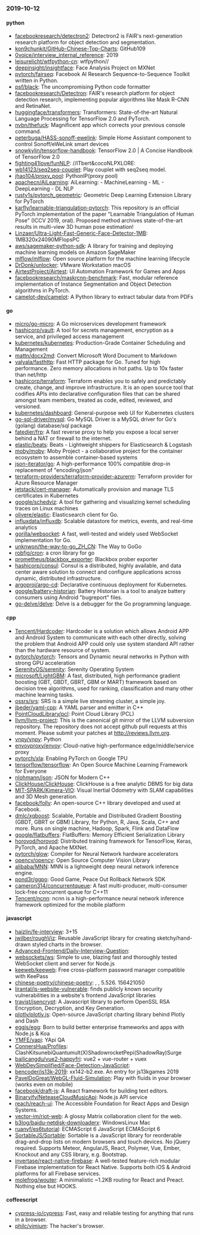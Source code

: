 ### 2019-10-12

#### python
* [facebookresearch/detectron2](https://github.com/facebookresearch/detectron2): Detectron2 is FAIR's next-generation research platform for object detection and segmentation.
* [kon9chunkit/GitHub-Chinese-Top-Charts](https://github.com/kon9chunkit/GitHub-Chinese-Top-Charts):  GitHub109 
* [0voice/interview_internal_reference](https://github.com/0voice/interview_internal_reference): 2019
* [leisurelicht/wtfpython-cn](https://github.com/leisurelicht/wtfpython-cn): wtfpython// 
* [deepinsight/insightface](https://github.com/deepinsight/insightface): Face Analysis Project on MXNet
* [pytorch/fairseq](https://github.com/pytorch/fairseq): Facebook AI Research Sequence-to-Sequence Toolkit written in Python.
* [psf/black](https://github.com/psf/black): The uncompromising Python code formatter
* [facebookresearch/Detectron](https://github.com/facebookresearch/Detectron): FAIR's research platform for object detection research, implementing popular algorithms like Mask R-CNN and RetinaNet.
* [huggingface/transformers](https://github.com/huggingface/transformers):  Transformers: State-of-the-art Natural Language Processing for TensorFlow 2.0 and PyTorch.
* [nvbn/thefuck](https://github.com/nvbn/thefuck): Magnificent app which corrects your previous console command.
* [peterbuga/HASS-sonoff-ewelink](https://github.com/peterbuga/HASS-sonoff-ewelink): Simple Home Assistant component to control Sonoff/eWeLink smart devices
* [snowkylin/tensorflow-handbook](https://github.com/snowkylin/tensorflow-handbook):  TensorFlow 2.0 | A Concise Handbook of TensorFlow 2.0
* [fighting41love/funNLP](https://github.com/fighting41love/funNLP): //ITbert&cocoNLPXLORE:
* [wb14123/seq2seq-couplet](https://github.com/wb14123/seq2seq-couplet): Play couplet with seq2seq model. 
* [jhao104/proxy_pool](https://github.com/jhao104/proxy_pool): PythonIP(proxy pool)
* [apachecn/AiLearning](https://github.com/apachecn/AiLearning): AiLearning:  - MachineLearning - ML - DeepLearning - DL NLP
* [rusty1s/pytorch_geometric](https://github.com/rusty1s/pytorch_geometric): Geometric Deep Learning Extension Library for PyTorch
* [karfly/learnable-triangulation-pytorch](https://github.com/karfly/learnable-triangulation-pytorch): This repository is an official PyTorch implementation of the paper "Learnable Triangulation of Human Pose" (ICCV 2019, oral). Proposed method archives state-of-the-art results in multi-view 3D human pose estimation!
* [Linzaer/Ultra-Light-Fast-Generic-Face-Detector-1MB](https://github.com/Linzaer/Ultra-Light-Fast-Generic-Face-Detector-1MB): 1MB320x24090MFlopsPC
* [aws/sagemaker-python-sdk](https://github.com/aws/sagemaker-python-sdk): A library for training and deploying machine learning models on Amazon SageMaker
* [mlflow/mlflow](https://github.com/mlflow/mlflow): Open source platform for the machine learning lifecycle
* [DrDonk/unlocker](https://github.com/DrDonk/unlocker): VMware Workstation macOS
* [AirtestProject/Airtest](https://github.com/AirtestProject/Airtest): UI Automation Framework for Games and Apps
* [facebookresearch/maskrcnn-benchmark](https://github.com/facebookresearch/maskrcnn-benchmark): Fast, modular reference implementation of Instance Segmentation and Object Detection algorithms in PyTorch.
* [camelot-dev/camelot](https://github.com/camelot-dev/camelot): A Python library to extract tabular data from PDFs

#### go
* [micro/go-micro](https://github.com/micro/go-micro): A Go microservices development framework
* [hashicorp/vault](https://github.com/hashicorp/vault): A tool for secrets management, encryption as a service, and privileged access management
* [kubernetes/kubernetes](https://github.com/kubernetes/kubernetes): Production-Grade Container Scheduling and Management
* [mattn/docx2md](https://github.com/mattn/docx2md): Convert Microsoft Word Document to Markdown
* [valyala/fasthttp](https://github.com/valyala/fasthttp): Fast HTTP package for Go. Tuned for high performance. Zero memory allocations in hot paths. Up to 10x faster than net/http
* [hashicorp/terraform](https://github.com/hashicorp/terraform): Terraform enables you to safely and predictably create, change, and improve infrastructure. It is an open source tool that codifies APIs into declarative configuration files that can be shared amongst team members, treated as code, edited, reviewed, and versioned.
* [kubernetes/dashboard](https://github.com/kubernetes/dashboard): General-purpose web UI for Kubernetes clusters
* [go-sql-driver/mysql](https://github.com/go-sql-driver/mysql): Go MySQL Driver is a MySQL driver for Go's (golang) database/sql package
* [fatedier/frp](https://github.com/fatedier/frp): A fast reverse proxy to help you expose a local server behind a NAT or firewall to the internet.
* [elastic/beats](https://github.com/elastic/beats):  Beats - Lightweight shippers for Elasticsearch & Logstash
* [moby/moby](https://github.com/moby/moby): Moby Project - a collaborative project for the container ecosystem to assemble container-based systems
* [json-iterator/go](https://github.com/json-iterator/go): A high-performance 100% compatible drop-in replacement of "encoding/json"
* [terraform-providers/terraform-provider-azurerm](https://github.com/terraform-providers/terraform-provider-azurerm): Terraform provider for Azure Resource Manager
* [jetstack/cert-manager](https://github.com/jetstack/cert-manager): Automatically provision and manage TLS certificates in Kubernetes
* [google/schedviz](https://github.com/google/schedviz): A tool for gathering and visualizing kernel scheduling traces on Linux machines
* [olivere/elastic](https://github.com/olivere/elastic): Elasticsearch client for Go.
* [influxdata/influxdb](https://github.com/influxdata/influxdb): Scalable datastore for metrics, events, and real-time analytics
* [gorilla/websocket](https://github.com/gorilla/websocket): A fast, well-tested and widely used WebSocket implementation for Go.
* [unknwon/the-way-to-go_ZH_CN](https://github.com/unknwon/the-way-to-go_ZH_CN): The Way to GoGo 
* [robfig/cron](https://github.com/robfig/cron): a cron library for go
* [prometheus/blackbox_exporter](https://github.com/prometheus/blackbox_exporter): Blackbox prober exporter
* [hashicorp/consul](https://github.com/hashicorp/consul): Consul is a distributed, highly available, and data center aware solution to connect and configure applications across dynamic, distributed infrastructure.
* [argoproj/argo-cd](https://github.com/argoproj/argo-cd): Declarative continuous deployment for Kubernetes.
* [google/battery-historian](https://github.com/google/battery-historian): Battery Historian is a tool to analyze battery consumers using Android "bugreport" files.
* [go-delve/delve](https://github.com/go-delve/delve): Delve is a debugger for the Go programming language.

#### cpp
* [Tencent/Hardcoder](https://github.com/Tencent/Hardcoder): Hardcoder is a solution which allows Android APP and Android System to communicate with each other directly, solving the problem that Android APP could only use system standard API rather than the hardware resource of system.
* [pytorch/pytorch](https://github.com/pytorch/pytorch): Tensors and Dynamic neural networks in Python with strong GPU acceleration
* [SerenityOS/serenity](https://github.com/SerenityOS/serenity): Serenity Operating System
* [microsoft/LightGBM](https://github.com/microsoft/LightGBM): A fast, distributed, high performance gradient boosting (GBT, GBDT, GBRT, GBM or MART) framework based on decision tree algorithms, used for ranking, classification and many other machine learning tasks.
* [ossrs/srs](https://github.com/ossrs/srs): SRS is a simple live streaming cluster, a simple joy.
* [jbeder/yaml-cpp](https://github.com/jbeder/yaml-cpp): A YAML parser and emitter in C++
* [PointCloudLibrary/pcl](https://github.com/PointCloudLibrary/pcl): Point Cloud Library (PCL)
* [llvm/llvm-project](https://github.com/llvm/llvm-project): This is the canonical git mirror of the LLVM subversion repository. The repository does not accept github pull requests at this moment. Please submit your patches at http://reviews.llvm.org.
* [vnpy/vnpy](https://github.com/vnpy/vnpy): Python
* [envoyproxy/envoy](https://github.com/envoyproxy/envoy): Cloud-native high-performance edge/middle/service proxy
* [pytorch/xla](https://github.com/pytorch/xla): Enabling PyTorch on Google TPU
* [tensorflow/tensorflow](https://github.com/tensorflow/tensorflow): An Open Source Machine Learning Framework for Everyone
* [nlohmann/json](https://github.com/nlohmann/json): JSON for Modern C++
* [ClickHouse/ClickHouse](https://github.com/ClickHouse/ClickHouse): ClickHouse is a free analytic DBMS for big data
* [MIT-SPARK/Kimera-VIO](https://github.com/MIT-SPARK/Kimera-VIO): Visual Inertial Odometry with SLAM capabilities and 3D Mesh generation.
* [facebook/folly](https://github.com/facebook/folly): An open-source C++ library developed and used at Facebook.
* [dmlc/xgboost](https://github.com/dmlc/xgboost): Scalable, Portable and Distributed Gradient Boosting (GBDT, GBRT or GBM) Library, for Python, R, Java, Scala, C++ and more. Runs on single machine, Hadoop, Spark, Flink and DataFlow
* [google/flatbuffers](https://github.com/google/flatbuffers): FlatBuffers: Memory Efficient Serialization Library
* [horovod/horovod](https://github.com/horovod/horovod): Distributed training framework for TensorFlow, Keras, PyTorch, and Apache MXNet.
* [pytorch/glow](https://github.com/pytorch/glow): Compiler for Neural Network hardware accelerators
* [opencv/opencv](https://github.com/opencv/opencv): Open Source Computer Vision Library
* [alibaba/MNN](https://github.com/alibaba/MNN): MNN is a lightweight deep neural network inference engine.
* [pond3r/ggpo](https://github.com/pond3r/ggpo): Good Game, Peace Out Rollback Network SDK
* [cameron314/concurrentqueue](https://github.com/cameron314/concurrentqueue): A fast multi-producer, multi-consumer lock-free concurrent queue for C++11
* [Tencent/ncnn](https://github.com/Tencent/ncnn): ncnn is a high-performance neural network inference framework optimized for the mobile platform

#### javascript
* [haizlin/fe-interview](https://github.com/haizlin/fe-interview):  3+15
* [jwilber/roughViz](https://github.com/jwilber/roughViz): Reusable JavaScript library for creating sketchy/hand-drawn styled charts in the browser.
* [Advanced-Frontend/Daily-Interview-Question](https://github.com/Advanced-Frontend/Daily-Interview-Question): 
* [websockets/ws](https://github.com/websockets/ws): Simple to use, blazing fast and thoroughly tested WebSocket client and server for Node.js
* [keeweb/keeweb](https://github.com/keeweb/keeweb): Free cross-platform password manager compatible with KeePass
* [chinese-poetry/chinese-poetry](https://github.com/chinese-poetry/chinese-poetry): , , 5.526. 156421050
* [lirantal/is-website-vulnerable](https://github.com/lirantal/is-website-vulnerable): finds publicly known security vulnerabilities in a website's frontend JavaScript libraries
* [travist/jsencrypt](https://github.com/travist/jsencrypt): A Javascript library to perform OpenSSL RSA Encryption, Decryption, and Key Generation.
* [plotly/plotly.js](https://github.com/plotly/plotly.js): Open-source JavaScript charting library behind Plotly and Dash
* [eggjs/egg](https://github.com/eggjs/egg):  Born to build better enterprise frameworks and apps with Node.js & Koa
* [YMFE/yapi](https://github.com/YMFE/yapi): YApi QA
* [ConnersHua/Profiles](https://github.com/ConnersHua/Profiles): ClashKitsunebiQuantumult(X)ShadowrocketPepi(ShadowRay)Surge 
* [bailicangdu/vue2-happyfri](https://github.com/bailicangdu/vue2-happyfri): vue2 + vue-router + vuex 
* [WebDevSimplified/Face-Detection-JavaScript](https://github.com/WebDevSimplified/Face-Detection-JavaScript): 
* [bencoder/js13k-2019](https://github.com/bencoder/js13k-2019): xx142-b2.exe. An entry for js13kgames 2019
* [PavelDoGreat/WebGL-Fluid-Simulation](https://github.com/PavelDoGreat/WebGL-Fluid-Simulation): Play with fluids in your browser (works even on mobile)
* [facebook/draft-js](https://github.com/facebook/draft-js): A React framework for building text editors.
* [Binaryify/NeteaseCloudMusicApi](https://github.com/Binaryify/NeteaseCloudMusicApi):  Node.js API service
* [reach/reach-ui](https://github.com/reach/reach-ui): The Accessible Foundation for React Apps and Design Systems.
* [vector-im/riot-web](https://github.com/vector-im/riot-web): A glossy Matrix collaboration client for the web.
* [b3log/baidu-netdisk-downloaderx](https://github.com/b3log/baidu-netdisk-downloaderx):   WindowsLinux  Mac
* [ruanyf/es6tutorial](https://github.com/ruanyf/es6tutorial): ECMAScript 6 JavaScript  ECMAScript 6 
* [SortableJS/Sortable](https://github.com/SortableJS/Sortable): Sortable  is a JavaScript library for reorderable drag-and-drop lists on modern browsers and touch devices. No jQuery required. Supports Meteor, AngularJS, React, Polymer, Vue, Ember, Knockout and any CSS library, e.g. Bootstrap.
* [invertase/react-native-firebase](https://github.com/invertase/react-native-firebase):  A well-tested feature-rich modular Firebase implementation for React Native. Supports both iOS & Android platforms for all Firebase services.
* [molefrog/wouter](https://github.com/molefrog/wouter):  A minimalistic ~1.2KB routing for React and Preact. Nothing else but HOOKS.

#### coffeescript
* [cypress-io/cypress](https://github.com/cypress-io/cypress): Fast, easy and reliable testing for anything that runs in a browser.
* [philc/vimium](https://github.com/philc/vimium): The hacker's browser.
